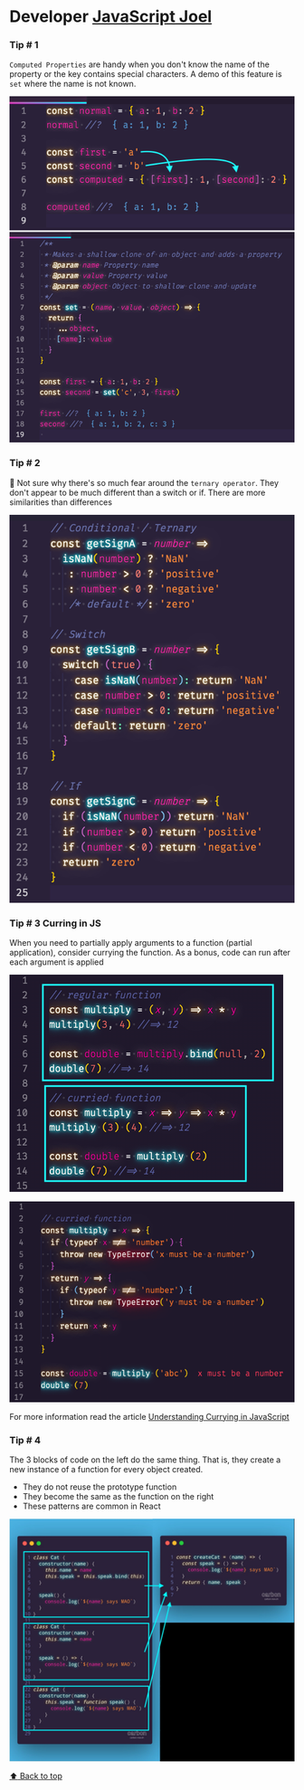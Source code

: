 # Developer [JavaScript Joel](https://twitter.com/joelnet)

### Tip # 1

`Computed Properties` are handy when you don't know the name of the property or the key contains special characters. A demo of this feature is `set` where the name is not known.

![computed-property-1](./media/joelnet/computed-properties-1.png)
![computed-property-2](./media/joelnet/computed-properties-2.png)

### Tip # 2

🤔 Not sure why there's so much fear around the `ternary operator`. They don't appear to be much different than a switch or if. There are more similarities than differences

![conditional-comparison](./media/joelnet/ternary-op.png)

### Tip # 3 Curring in JS

When you need to partially apply arguments to a function (partial application), consider currying the function. As a bonus, code can run after each argument is applied

![currying-function-1](./media/joelnet/currying-func-1.png)

![currying-function-2](./media/joelnet/currying-func-2.png)

For more information read the article [Understanding Currying in JavaScript](https://blog.bitsrc.io/understanding-currying-in-javascript-ceb2188c339)

### Tip # 4

The 3 blocks of code on the left do the same thing. That is, they create a new instance of a function for every object created.

- They do not reuse the prototype function
- They become the same as the function on the right
- These patterns are common in React

![curried-usage](./media/joelnet/curried-usage.jpeg)

[:arrow_up: Back to top](#developer-javascript-joel)

